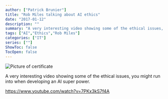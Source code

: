 ```yaml
---
author: ["Patrick Brunier"]
title: "Rob Miles talking about AI ethics"
date: "2017-01-12"
description: ""
summary: "A very interesting video showing some of the ethical issues, you might run into when developing an AI super power"
tags: ["AI","Ethics","Rob Miles"]
categories: ["IT"]
series: [""]
ShowToc: false
TocOpen: false
---
```

![Picture of certificate](/imgs/miles_ai_ethics/grassbot.jpg)

A very interesting video showing some of the ethical issues, you might run into when developing an AI super power.

https://www.youtube.com/watch?v=7PKx3kS7f4A


